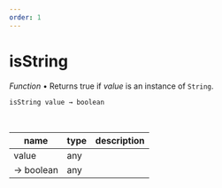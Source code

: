 ```yaml
---
order: 1
---
```

# isString

_Function_ &bull; Returns true if _value_ is an instance of `String`.

<pre><code>isString value &rarr; boolean</code></pre>
<br>

| name | type | description |
|------|------|-------------|
|value|any||
|&rarr; boolean|any||



